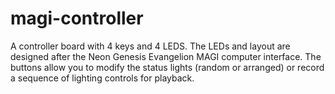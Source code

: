 # magi-controller
A controller board with 4 keys and 4 LEDS. The LEDs and layout are designed after the Neon Genesis Evangelion MAGI computer interface. The buttons allow you to modify the status lights (random or arranged) or record a sequence of lighting controls for playback. 
